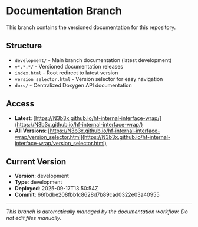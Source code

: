 # Documentation Branch

This branch contains the versioned documentation for this repository.

## Structure

- `development/` - Main branch documentation (latest development)
- `v*.*.*/` - Versioned documentation releases
- `index.html` - Root redirect to latest version
- `version_selector.html` - Version selector for easy navigation
- `doxs/` - Centralized Doxygen API documentation

## Access

- **Latest**: [https://N3b3x.github.io/hf-internal-interface-wrap/](https://N3b3x.github.io/hf-internal-interface-wrap/)
- **All Versions**: [https://N3b3x.github.io/hf-internal-interface-wrap/version_selector.html](https://N3b3x.github.io/hf-internal-interface-wrap/version_selector.html)

## Current Version

- **Version**: development
- **Type**: development
- **Deployed**: 2025-09-17T13:50:54Z
- **Commit**: 66fbdbe208fbb1c8628d7b89cad0322e03a40955

---

*This branch is automatically managed by the documentation workflow. Do not edit files manually.*
